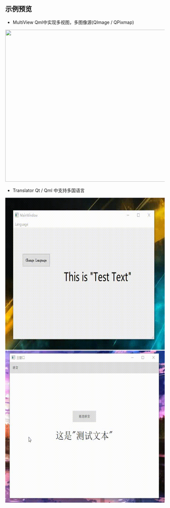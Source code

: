 ## 示例预览

 - MultiView Qml中实现多视图，多图像源(QImage / QPixmap)

<div align=center><img src="MultiView.gif" width="600" height="480" /></div>

 - Translator Qt / Qml 中支持多国语言

<div align=center><img src="Translator_widget.gif" width="600" height="480" /></div>
<div align=center><img src="Translator_qml.gif" width="600" height="480" /></div>